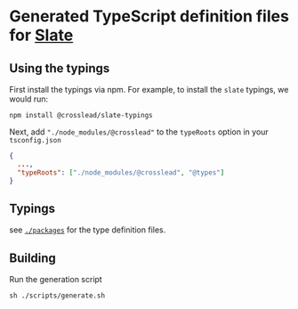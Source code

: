 # Generated TypeScript definition files for [Slate](https://github.com/ianstormtaylor/slate)

## Using the typings

First install the typings via npm. For example, to install the `slate` typings,
we would run:

```shell
npm install @crosslead/slate-typings
```

Next, add `"./node_modules/@crosslead"` to the `typeRoots` option in your `tsconfig.json`

```json
{
  ...,
  "typeRoots": ["./node_modules/@crosslead", "@types"]
}
```

## Typings

see [`./packages`](./packages) for the type definition files.

## Building

Run the generation script

```shell
sh ./scripts/generate.sh
```

